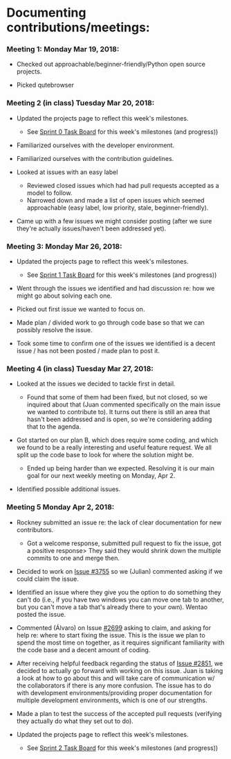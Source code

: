 # Documenting contributions/meetings:

### Meeting 1: Monday Mar 19, 2018:
  * Checked out approachable/beginner-friendly/Python open source projects.

  * Picked qutebrowser

### Meeting 2 (in class) Tuesday Mar 20, 2018:
  * Updated the projects page to reflect this week's milestones.

    * See [Sprint 0 Task Board](https://github.com/nyu-ossd-s18/qutebrowser-team/projects/1) for this week's milestones (and progress))

  * Familiarized ourselves with the developer environment.
  * Familiarized ourselves with the contribution guidelines.
  * Looked at issues with an easy label

    * Reviewed closed issues which had had pull requests accepted as a model to follow.
    * Narrowed down and made a list of open issues which seemed approachable (easy label, low priority, stale, beginner-friendly).

  * Came up with a few issues we might consider posting (after we sure they're actually issues/haven't been addressed yet).

### Meeting 3: Monday Mar 26, 2018:

  * Updated the projects page to reflect this week's milestones.

    * See [Sprint 1 Task Board](https://github.com/nyu-ossd-s18/qutebrowser-team/projects/2) for this week's milestones (and progress))
  * Went through the issues we identified and had discussion re: how we might go about solving each one.

  * Picked out first issue we wanted to focus on.

  * Made plan / divided work to go through code base so that we can possibly resolve the issue.

  * Took some time to confirm one of the issues we identified is a decent issue / has not been posted / made plan to post it.

### Meeting 4 (in class) Tuesday Mar 27, 2018:

  * Looked at the issues we decided to tackle first in detail.
    * Found that some of them had been fixed, but not closed, so we inquired about that (Juan commented specifically on the main issue we wanted to contribute to). It turns out there is still an area that hasn't been addressed and is open, so we're considering adding that to the agenda.

  * Got started on our plan B, which does require some coding, and which we found to be a really interesting and useful feature request. We all split up the code base to look for where the solution might be.
    * Ended up being harder than we expected. Resolving it is our main goal for our next weekly meeting on Monday, Apr 2.

  * Identified possible additional issues.

### Meeting 5 Monday Apr 2, 2018:

  * Rockney submitted an issue re: the lack of clear documentation for new contributors.
    * Got a welcome response, submitted pull request to fix the issue, got a positive response> They said they would shrink down the multiple commits to one and merge then.

  * Decided to work on [Issue #3755](https://github.com/qutebrowser/qutebrowser/issues/3755) so we (Julian) commented asking if we could claim the issue.

  * Identified an issue where they give you the option to do something they can't do (i.e., if you have two windows you can move one tab to another, but you can't move a tab that's already there to your own). Wentao posted the issue.

  * Commented (Álvaro) on Issue [#2699](https://github.com/qutebrowser/qutebrowser/issues/2699) asking to claim, and asking for help re: where to start fixing the issue. This is the issue we plan to spend the most time on together, as it requires significant familiarity with the code base and a decent amount of coding.

  * After receiving helpful feedback regarding the status of [Issue #2851](https://github.com/qutebrowser/qutebrowser/issues/2851), we decided to actually go forward with working on this issue. Juan is taking a look at how to go about this and will take care of communication w/ the collaborators if there is any more confusion. The issue has to do with development environments/providing proper documentation for multiple development environments, which is one of our strengths.

  * Made a plan to test the success of the accepted pull requests (verifying they actually do what they set out to do).

  * Updated the projects page to reflect this week's milestones.

    * See [Sprint 2 Task Board](https://github.com/nyu-ossd-s18/qutebrowser-team/projects/2) for this week's milestones (and progress))

<!-- (Things to keep track of for progress and end-of-semester presentation:
How you went about things
What you were able to accomplish
How things went
Document meetings
Document things that you tried and did not work
Document issues that you considered and rejected.) --!>
